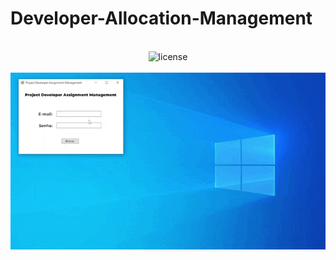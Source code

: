 # Developer-Allocation-Management

<br>
<div align="center">
    <img src="https://img.shields.io/badge/License-douggbadaro-6646B1" alt="license">
<div>
<br>

<div align="center">
    <img max-height="300px" src="assets/softwareoperation.gif" alt="Software Operation">
</div>
